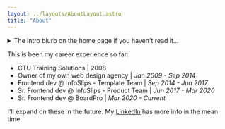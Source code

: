 ```yaml
---
layout: ../layouts/AboutLayout.astro
title: "About"
---
```


<details><summary>The intro blurb on the home page if you haven't read it...</summary>

> In a galaxy plagued by bad software, bugs, atrocious UX, and legacy UI, I've dedicated the last 14 years to crafting stellar digital experiences using HTML, CSS, and a variety of JS/TS frameworks & libraries, including Angular, Next, Remix, Astro, and Node.js.

> As a Star Wars-loving, Xbox-jamming, BBQ (braai) aficionado, my mission goes beyond vanquishing the digital dark side. I'm all about having fun, being a devoted husband to my incredible wife, and guiding my two foundlings in "the way" as we navigate our new home (SA🇿🇦 ➞ NZ🇳🇿).

</details>

This is been my career experience so far:

- CTU Training Solutions | 2008
- Owner of my own web design agency | _Jan 2009 - Sep 2014_
- Frontend dev @ InfoSlips - Template Team | _Sep 2014 - Jun 2017_
- Sr. Frontend dev @ InfoSlips - Product Team | _Jun 2017 - Mar 2020_
- Sr. Frontend dev @ BoardPro | _Mar 2020 - Current_

I'll expand on these in the future. My [LinkedIn](https://www.linkedin.com/in/mj-meyer-500bb520/) has more info in the mean time.
